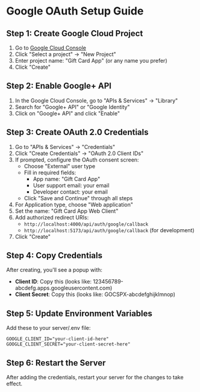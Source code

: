 # Google OAuth Setup Guide

## Step 1: Create Google Cloud Project

1. Go to [Google Cloud Console](https://console.cloud.google.com/)
2. Click "Select a project" → "New Project"
3. Enter project name: "Gift Card App" (or any name you prefer)
4. Click "Create"

## Step 2: Enable Google+ API

1. In the Google Cloud Console, go to "APIs & Services" → "Library"
2. Search for "Google+ API" or "Google Identity"
3. Click on "Google+ API" and click "Enable"

## Step 3: Create OAuth 2.0 Credentials

1. Go to "APIs & Services" → "Credentials"
2. Click "Create Credentials" → "OAuth 2.0 Client IDs"
3. If prompted, configure the OAuth consent screen:
   - Choose "External" user type
   - Fill in required fields:
     - App name: "Gift Card App"
     - User support email: your email
     - Developer contact: your email
   - Click "Save and Continue" through all steps
4. For Application type, choose "Web application"
5. Set the name: "Gift Card App Web Client"
6. Add authorized redirect URIs:
   - `http://localhost:4000/api/auth/google/callback`
   - `http://localhost:5173/api/auth/google/callback` (for development)
7. Click "Create"

## Step 4: Copy Credentials

After creating, you'll see a popup with:
- **Client ID**: Copy this (looks like: 123456789-abcdefg.apps.googleusercontent.com)
- **Client Secret**: Copy this (looks like: GOCSPX-abcdefghijklmnop)

## Step 5: Update Environment Variables

Add these to your server/.env file:
```
GOOGLE_CLIENT_ID="your-client-id-here"
GOOGLE_CLIENT_SECRET="your-client-secret-here"
```

## Step 6: Restart the Server

After adding the credentials, restart your server for the changes to take effect.
